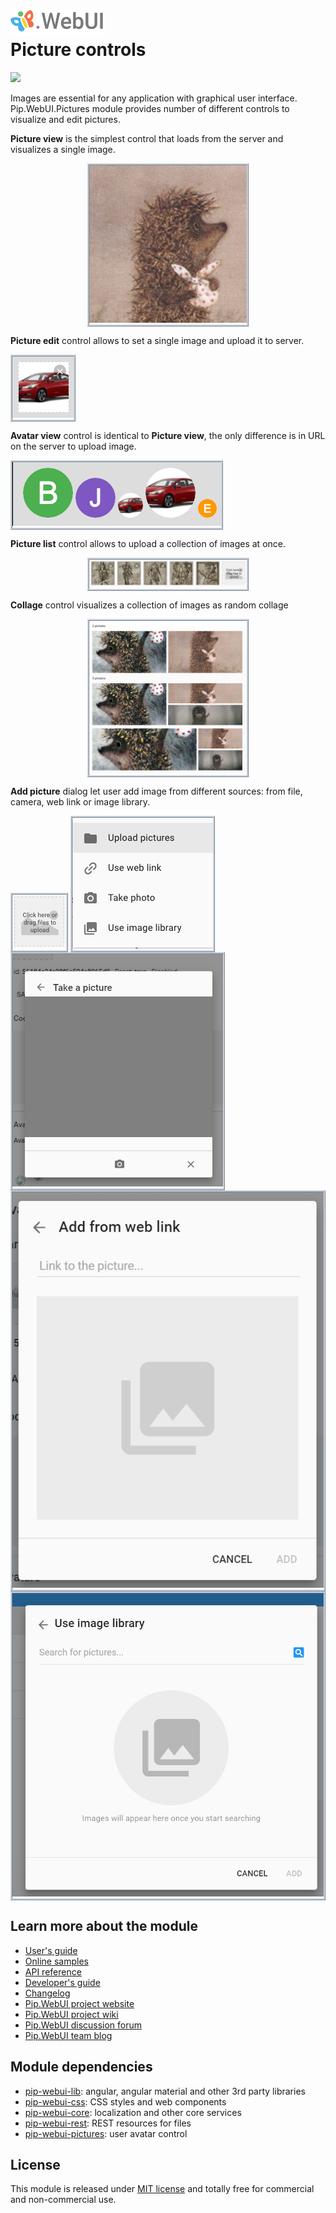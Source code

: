 # <img src="https://github.com/pip-webui/pip-webui/raw/master/doc/Logo.png" alt="Pip.WebUI Logo" style="max-width:30%"> <br/> Picture controls

![](https://img.shields.io/badge/license-MIT-blue.svg)

Images are essential for any application with graphical user interface. Pip.WebUI.Pictures module provides number of different controls to visualize and edit pictures.

**Picture view** is the simplest control that loads from the server and visualizes a single image. 

<a href="https://github.com/pip-webui/pip-webui-pictures/raw/master/doc/images/img-picture-simple.png" style="border: 3px ridge #c8d2df; width: 50%; margin: auto; display: block">
    <img src="https://github.com/pip-webui/pip-webui-pictures/raw/master/doc/images/img-picture-simple.png"/>
</a>

**Picture edit** control allows to set a single image and upload it to server.

<a href="https://github.com/pip-webui/pip-webui-pictures/raw/master/doc/images/img-picture-edit-control.png" style="border: 3px ridge #c8d2df; margin: auto; display: inline-block">
    <img src="https://github.com/pip-webui/pip-webui-pictures/raw/master/doc/images/img-picture-edit-control.png"/>
</a>

**Avatar view** control is identical to **Picture view**, the only difference is in URL on the server to upload image.

<a href="https://github.com/pip-webui/pip-webui-pictures/raw/master/doc/images/img-avatar-control.png" style="border: 3px ridge #c8d2df; margin: auto; display: inline-block">
    <img src="https://github.com/pip-webui/pip-webui-pictures/raw/master/doc/images/img-avatar-control.png"/>
</a>

**Picture list** control allows to upload a collection of images at once. 

<a href="https://github.com/pip-webui/pip-webui-pictures/raw/master/doc/images/img-picture-list-edit.png" style="border: 3px ridge #c8d2df; width: 50%; margin: auto; display: block">
    <img src="https://github.com/pip-webui/pip-webui-pictures/raw/master/doc/images/img-picture-list-edit.png"/>
</a>

**Collage** control visualizes a collection of images as random collage 

<a href="https://github.com/pip-webui/pip-webui-pictures/raw/master/doc/images/img-picture-collage.png" style="border: 3px ridge #c8d2df; width: 50%; margin: auto; display: block">
    <img src="https://github.com/pip-webui/pip-webui-pictures/raw/master/doc/images/img-picture-collage.png"/>
</a>

**Add picture** dialog let user add image from different sources: from file, camera, web link or image library.

<a href="https://github.com/pip-webui/pip-webui-pictures/raw/master/doc/images/img-add-image-directive.png" style="border: 3px ridge #c8d2df; margin: auto; display: inline-block">
    <img src="https://github.com/pip-webui/pip-webui-pictures/raw/master/doc/images/img-add-image-directive.png"/>
</a>

<a href="https://github.com/pip-webui/pip-webui-pictures/raw/master/doc/images/img-picture-dialog.png" style="border: 3px ridge #c8d2df; margin: auto; display: inline-block">
    <img src="https://github.com/pip-webui/pip-webui-pictures/raw/master/doc/images/img-picture-dialog.png"/>
</a>

<a href="https://github.com/pip-webui/pip-webui-pictures/raw/master/doc/images/img-camera.png" style="border: 3px ridge #c8d2df; margin: auto; display: inline-block">
    <img src="https://github.com/pip-webui/pip-webui-pictures/raw/master/doc/images/img-camera.png"/>
</a>

<a href="https://github.com/pip-webui/pip-webui-pictures/raw/master/doc/images/img-weblink.png" style="border: 3px ridge #c8d2df; margin: auto; display: inline-block">
    <img src="https://github.com/pip-webui/pip-webui-pictures/raw/master/doc/images/img-weblink.png"/>
</a>

<a href="https://github.com/pip-webui/pip-webui-pictures/raw/master/doc/images/img-image-library.png" style="border: 3px ridge #c8d2df; margin: auto; display: inline-block">
    <img src="https://github.com/pip-webui/pip-webui-pictures/raw/master/doc/images/img-image-library.png"/>
</a>


## Learn more about the module

- [User's guide](https://github.com/pip-webui/pip-webui-pictures/blob/master/doc/UsersGuide.md)
- [Online samples](http://webui.pipdevs.com/pip-webui-pictures/index.html)
- [API reference](http://webui-api.pipdevs.com/pip-webui-pictures/index.html)
- [Developer's guide](https://github.com/pip-webui/pip-webui-pictures/blob/master/doc/DevelopersGuide.md)
- [Changelog](https://github.com/pip-webui/pip-webui-pictures/blob/master/CHANGELOG.md)
- [Pip.WebUI project website](http://www.pipwebui.org)
- [Pip.WebUI project wiki](https://github.com/pip-webui/pip-webui/wiki)
- [Pip.WebUI discussion forum](https://groups.google.com/forum/#!forum/pip-webui)
- [Pip.WebUI team blog](https://pip-webui.blogspot.com/)

## <a name="dependencies"></a>Module dependencies

* [pip-webui-lib](https://github.com/pip-webui/pip-webui-lib): angular, angular material and other 3rd party libraries
* [pip-webui-css](https://github.com/pip-webui/pip-webui-css): CSS styles and web components
* [pip-webui-core](https://github.com/pip-webui/pip-webui-core): localization and other core services
* [pip-webui-rest](https://github.com/pip-webui/pip-webui-rest): REST resources for files
* [pip-webui-pictures](https://github.com/pip-webui/pip-webui-pictures): user avatar control

## <a name="license"></a>License

This module is released under [MIT license](License) and totally free for commercial and non-commercial use.

